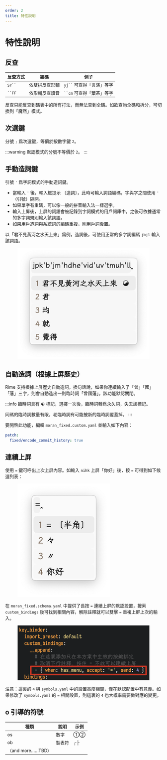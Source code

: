 ```yaml
---
order: 2
title: 特性說明
---
```


# 特性說明

## 反查

| 反查方式     | 編碼      | 例子                 |
| -------- | ------- | ------------------ |
| ` SY`` ` | 依雙拼反查形輔 | ` yj`` ` 可查得「言演」等字 |
| ` ``FF ` | 依形輔反查讀音 | ` ``cm ` 可查得「葉茶」等字 |

反查只能反查到碼表中的所有打法，而無法查到全碼。如欲查詢全碼和拆分，可切換到「魔然」模式。

## 次選鍵

分號 `;` 爲次選鍵，等價於按數字鍵 `2`。

:::warning
默認模式的分號不等價於 `2`。
:::

## 手動造詞鍵

引號 `'` 爲字詞模式的手動造詞鍵。

* 當輸入 `'` 後，輸入框提示 〔造詞〕，此時可輸入詞語編碼，字與字之間使用 `'` （引號）隔開。️
* 如果單字有重碼，可以像一般的拼音輸入法一樣選字。
* 輸入上屏後，上屏的詞語會被記錄到字詞模式的用戶詞庫中，之後可依據通常的多字詞規則輸入該詞語。
* 如果用戶造詞與系統詞的編碼重複，則用戶詞後置。

以「君不見黃河之水天上來」爲例，造詞後，可使用正常的多字詞編碼 `jbjl` 輸入該詞語。

<figure><img src="../../.gitbook/assets/image (84).png" alt=""><figcaption></figcaption></figure>

## 自動造詞（根據上屏歷史）

Rime 支持根據上屏歷史自動造詞，換句話說，如果你連續輸入了「曾」「國」「藩」三字，則會自動造出一則臨時詞「曾國藩」。該功能默認關閉。

:::info
臨時詞具有 ☯️ 標記，選擇一次後，臨時詞轉爲永久詞，失去該標記。

同碼的臨時詞數量有限，老臨時詞有可能被新的臨時詞覆蓋掉。
:::

要開啓此功能，編輯 `moran_fixed.custom.yaml` 並輸入如下內容：

```yaml
patch:
  fixed/encode_commit_history: true
```

## 連續上屏

使用 `=` 鍵可呼出上次上屏內容。如輸入 `nihk` 上屏「你好」後，按 `=` 可得到如下候選列表：

<figure><img src="../../.gitbook/assets/image (85).png" alt=""><figcaption></figcaption></figure>

在 `moran_fixed.schema.yaml` 中提供了長按 `=` 連續上屏的默認設置，搜索 `custom_bindings` 後可找到相關內容，解除註釋就可以雙擊 `=` 重複上屏上次的輸入。

<figure><img src="../../.gitbook/assets/image (89).png" alt=""><figcaption></figcaption></figure>

注意：這裏的 `4` 與 `symbols.yaml` 中的設置高度相關，僅在默認配置中有意義。如果修改了 `symbols.yaml` 的 `=` 相關設置，則這裏的 `4` 也大概率需要做對應的變更。

## o 引導的符號

| 種類              | 說明  | 示例 |
| --------------- | --- | -- |
| os              | 數字  | ①② |
| ob              | 製表符 | ┌├ |
| （and more……TBD） |     |    |
